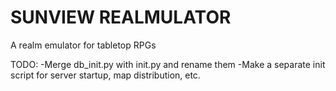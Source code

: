 SUNVIEW REALMULATOR
===================
A realm emulator for tabletop RPGs

TODO:
    -Merge db_init.py with init.py and rename them
    -Make a separate init script for server startup, map distribution, etc.

